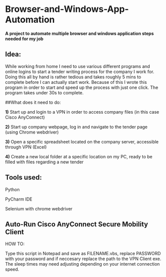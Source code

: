 # Browser-and-Windows-App-Automation

**A project to automate multiple browser and windows application steps needed for my job**

## Idea:

While working from home I need to use various different programs and online logins to start a tender writing process for the company I work for. Doing this all by hand is rather tedious and takes roughly 5 mins to complete before I can actually start work. Because of this I wrote this program in order to start and speed up the process with just one click. The program takes under 30s to complete.

##What does it need to do:

**1)** Start up and login to a VPN in order to access company files (in this case Cisco AnyConnect)

**2)** Start up company webpage, log in and navigate to the tender page (using Chrome webdriver)

**3)** Open a specific spreadsheet located on the company server, accessible through VPN (Excel)

**4)** Create a new local folder at a specific location on my PC, ready to be filled with files regarding a new tender

## Tools used:

Python

PyCharm IDE

Selenium with chrome webdriver



 

## Auto-Run Cisco AnyConnect Secure Mobility Client

HOW TO:

Type this script in Notepad and save as FILENAME.vbs, replace PASSWORD with your password and if neccesary replace the path to the VPN Client exe. The sleep times may need adjusting depending on your internet connection speed. 
